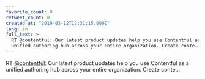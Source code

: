 ```yaml
---
favorite_count: 0
retweet_count: 0
created_at: "2019-03-12T12:31:15.000Z"
lang: en
full_text: >-
  RT @contentful: Our latest product updates help you use Contentful as a
  unified authoring hub across your entire organization. Create conte…
---
```


RT [@contentful](https://twitter.com/contentful): Our latest product updates
help you use Contentful as a unified authoring hub across your entire
organization. Create conte…
